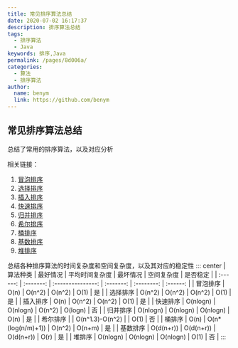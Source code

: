 ```yaml
---
title: 常见排序算法总结
date: 2020-07-02 16:17:37
description: 排序算法总结
tags: 
  - 排序算法
  - Java
keywords: 排序,Java
permalink: /pages/8d006a/
categories: 
  - 算法
  - 排序算法
author: 
  name: benym
  link: https://github.com/benym
---
```


## 常见排序算法总结

总结了常用的排序算法，以及对应分析

相关链接：

1. [冒泡排序](https://cloud.benym.cn/benym-book/pages/3fd3f6/)
2. [选择排序](https://cloud.benym.cn/benym-book/pages/ee0279/)
3. [插入排序](https://cloud.benym.cn/benym-book/pages/db04fa/)
4. [快速排序](https://cloud.benym.cn/benym-book/pages/c1fce8/)
5. [归并排序](https://cloud.benym.cn/benym-book/pages/246724/)
6. [希尔排序](https://cloud.benym.cn/benym-book/pages/05578a/)
7. [桶排序](https://cloud.benym.cn/benym-book/pages/7a5e99/)
8. [基数排序](https://cloud.benym.cn/benym-book/pages/5ee1b6/)
9. [堆排序](https://cloud.benym.cn/benym-book/pages/c0468a/)

 <!--more-->

总结各种排序算法的时间复杂度和空间复杂度，以及其对应的稳定性
::: center
| 算法种类 | 最好情况  |  平均时间复杂度   | 最坏情况  | 空间复杂度 | 是否稳定 |
| :------: | :-------: | :---------------: | :-------: | :--------: | :------: |
| 冒泡排序 |   O(n)    |      O(n^2)       |  O(n^2)   |    O(1)    |    是    |
| 选择排序 |  O(n^2)   |      O(n^2)       |  O(n^2)   |    O(1)    |    是    |
| 插入排序 |   O(n)    |      O(n^2)       |  O(n^2)   |    O(1)    |    是    |
| 快速排序 | O(nlogn)  |     O(nlogn)      |  O(n^2)   |  O(logn)   |    否    |
| 归并排序 | O(nlogn)  |     O(nlogn)      | O(nlogn)  |    O(n)    |    是    |
| 希尔排序 |           |  O(n^1.3)-O(n^2)  |           |    O(1)    |    否    |
|  桶排序  |   O(n)    | O(n*(log(n/m)+1)) |  O(n^2)   |   O(n+m)   |    是    |
| 基数排序 | O(d(n+r)) |     O(d(n+r))     | O(d(n+r)) |    O(r)    |    是    |
|  堆排序  | O(nlogn)  |     O(nlogn)      | O(nlogn)  |    O(1)    |    否    |
:::


